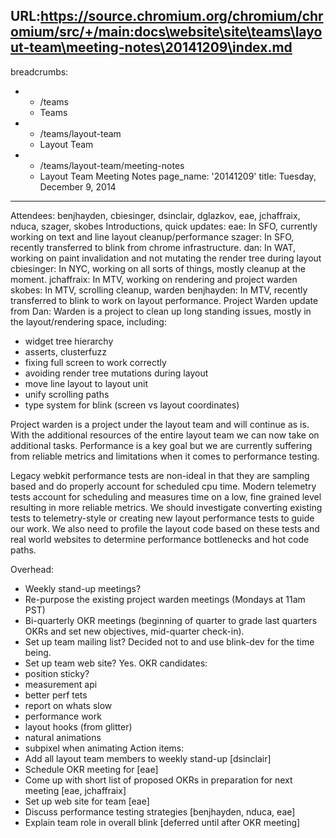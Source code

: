 URL:https://source.chromium.org/chromium/chromium/src/+/main:docs\website\site\teams\layout-team\meeting-notes\20141209\index.md
---
breadcrumbs:
- - /teams
  - Teams
- - /teams/layout-team
  - Layout Team
- - /teams/layout-team/meeting-notes
  - Layout Team Meeting Notes
page_name: '20141209'
title: Tuesday, December 9, 2014
---

Attendees: benjhayden, cbiesinger, dsinclair, dglazkov, eae, jchaffraix, nduca,
szager, skobes
Introductions, quick updates:
eae: In SFO, currently working on text and line layout cleanup/performance
szager: In SFO, recently transferred to blink from chrome infrastructure.
dan: In WAT, working on paint invalidation and not mutating the render tree
during layout
cbiesinger: In NYC, working on all sorts of things, mostly cleanup at the
moment.
jchaffraix: In MTV, working on rendering and project warden
skobes: In MTV, scrolling cleanup, warden
benjhayden: In MTV, recently transferred to blink to work on layout performance.
Project Warden update from Dan:
Warden is a project to clean up long standing issues, mostly in the
layout/rendering space, including:
- widget tree hierarchy
- asserts, clusterfuzz
- fixing full screen to work correctly
- avoiding render tree mutations during layout
- move line layout to layout unit
- unify scrolling paths
- type system for blink (screen vs layout coordinates)

Project warden is a project under the layout team and will continue as is. With
the additional resources of the entire layout team we can now take on additional
tasks. Performance is a key goal but we are currently suffering from reliable
metrics and limitations when it comes to performance testing.

Legacy webkit performance tests are non-ideal in that they are sampling based
and do properly account for scheduled cpu time. Modern telemetry tests account
for scheduling and measures time on a low, fine grained level resulting in more
reliable metrics. We should investigate converting existing tests to
telemetry-style or creating new layout performance tests to guide our work. We
also need to profile the layout code based on these tests and real world
websites to determine performance bottlenecks and hot code paths.

Overhead:
- Weekly stand-up meetings?
- Re-purpose the existing project warden meetings (Mondays at 11am PST)
- Bi-quarterly OKR meetings (beginning of quarter to grade last quarters OKRs
and set new objectives, mid-quarter check-in).
- Set up team mailing list? Decided not to and use blink-dev for the time being.
- Set up team web site? Yes.
OKR candidates:
- position sticky?
- measurement api
- better perf tets
- report on whats slow
- performance work
- layout hooks (from glitter)
- natural animations
- subpixel when animating
Action items:
- Add all layout team members to weekly stand-up \[dsinclair\]
- Schedule OKR meeting for \[eae\]
- Come up with short list of proposed OKRs in preparation for next meeting
\[eae, jchaffraix\]
- Set up web site for team \[eae\]
- Discuss performance testing strategies \[benjhayden, nduca, eae\]
- Explain team role in overall blink \[deferred until after OKR meeting\]
